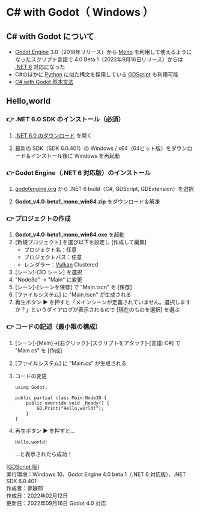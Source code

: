 # C# with Godot（ Windows ）

## C# with Godot について

* [Godot Engine](https://godotengine.org/) 3.0（2018年リリース）から [Mono](https://bit.ly/3Uh2xGw) を利用して使えるようになったスクリプト言語で 4.0 Beta 1（2022年9月16日リリース）からは [.NET 6](https://bit.ly/3eVjVQG) 対応になった
* C#のほかに [Python](https://bit.ly/3RQjwh0) に似た構文を採用している [GDScript](https://bit.ly/3RHFFhD) も利用可能
* [C# with Godot 基本文法](https://bit.ly/3LkAwKb)

## Hello,world

### 👉 .NET 6.0 SDK のインストール（必須）

1. [.NET 6.0 のダウンロード](https://dotnet.microsoft.com/ja-jp/download/dotnet/6.0) を開く

1. 最新の SDK（SDK 6.0.401）の Windows / x64（64ビット版）をダウンロード＆インストール後に Windows を再起動

### 👉 Godot Engine（.NET 6 対応版）のインストール

1. [godotengine.org](https://godotengine.org/article/dev-snapshot-godot-4-0-beta-1#downloads) から .NET 6 build（C#, GDScript, GDExtension）を選択

1. **Godot_v4.0-beta1_mono_win64.zip** をダウンロード＆解凍

### 👉 プロジェクトの作成

1. **Godot_v4.0-beta1_mono_win64.exe** を起動
1. [新規プロジェクト] を選び以下を設定し [作成して編集]
    * プロジェクト名：任意
    * プロジェクトパス：任意
    * レンダラー：[Vulkan](https://ja.wikipedia.org/wiki/Vulkan_(API)) Clustered
1. [シーン]-[3D シーン] を選択
1. "Node3d" → "Main" に変更
1. [シーン]-[シーンを保存] で "Main.tscn" を [保存]  
1. [ファイルシステム] に "Main.tscn" が生成される
1. 再生ボタン ▶ を押すと「メインシーンが定義されていません。選択しますか？」というダイアログが表示されるので [現在のものを選択] を選ぶ

### 👉 コードの記述（最小限の構成）

1. [シーン]-[Main]→[右クリック]-[スクリプトをアタッチ]-[言語: C#] で "Main.cs" を [作成]  
1. [ファイルシステム] に "Main.cs" が生成される
1. コードの変更

    ```CSharp
    using Godot;

    public partial class Main:Node3D {
        public override void _Ready() {
            GD.Print("Hello,world!");
        }
    }
    ```

1. 再生ボタン ▶ を押すと…  

    ```CSharp
    Hello,world!
    ```

    …と表示されたら成功！

[[GDScript 版](https://bit.ly/3S4Vj6w)]  
実行環境：Windows 10、Godot Engine 4.0 beta 1（.NET 6 対応版）、.NET SDK 6.0.401  
作成者：夢寐郎  
作成日：2022年02月12日  
更新日：2022年09月16日 Godot 4.0 対応  

